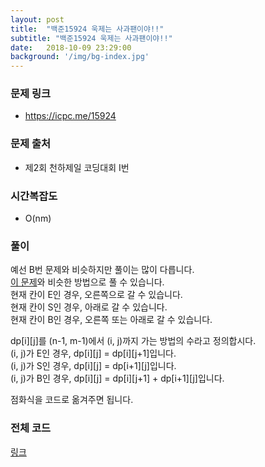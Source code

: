 ```yaml
---
layout: post
title:  "백준15924 욱제는 사과팬이야!!"
subtitle: "백준15924 욱제는 사과팬이야!!"
date:   2018-10-09 23:29:00
background: '/img/bg-index.jpg'
---
```


### 문제 링크
* https://icpc.me/15924

### 문제 출처
* 제2회 천하제일 코딩대회 I번

### 시간복잡도
* O(nm)

### 풀이
예선 B번 문제와 비슷하지만 풀이는 많이 다릅니다.<br>
<a href = "https://www.acmicpc.net/problem/11048">이 문제</a>와 비슷한 방법으로 풀 수 있습니다.<br>
현재 칸이 E인 경우, 오른쪽으로 갈 수 있습니다.<br>
현재 칸이 S인 경우, 아래로 갈 수 있습니다.<br>
현재 칸이 B인 경우, 오른쪽 또는 아래로 갈 수 있습니다.

dp[i][j]를 (n-1, m-1)에서 (i, j)까지 가는 방법의 수라고 정의합시다.<br>
(i, j)가 E인 경우, dp[i][j] = dp[i][j+1]입니다.<br>
(i, j)가 S인 경우, dp[i][j] = dp[i+1][j]입니다.<br>
(i, j)가 B인 경우, dp[i][j] = dp[i][j+1] + dp[i+1][j]입니다.

점화식을 코드로 옮겨주면 됩니다.

### 전체 코드
<a href = "https://github.com/justiceHui/BOJ/blob/master/SunrinCCD18/15924.cpp">링크</a>

